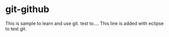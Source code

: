 # git-github
This is sample to learn and use git.
test to....
This line is added with eclipse to test git.